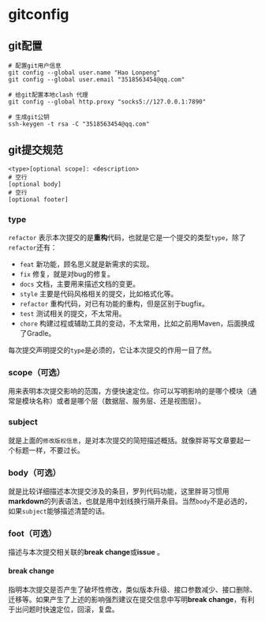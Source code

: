# gitconfig

## git配置

```
# 配置git用户信息
git config --global user.name "Hao Lonpeng"
git config --global user.email "3518563454@qq.com"

# 给git配置本地clash 代理
git config --global http.proxy "socks5://127.0.0.1:7890"

# 生成git公钥
ssh-keygen -t rsa -C "3518563454@qq.com"
```

## git提交规范

```
<type>[optional scope]: <description>
# 空行
[optional body]
# 空行
[optional footer]
```

### type

`refactor` 表示本次提交的是**重构**代码，也就是它是一个提交的类型`type`，除了`refactor`还有：

-   `feat` 新功能，顾名思义就是新需求的实现。
-   `fix` 修复，就是对bug的修复。
-   `docs` 文档，主要用来描述文档的变更。
-   `style` 主要是代码风格相关的提交，比如格式化等。
-   `refactor` 重构代码，对已有功能的重构，但是区别于bugfix。
-   `test` 测试相关的提交，不太常用。
-   `chore` 构建过程或辅助工具的变动，不太常用，比如之前用Maven，后面换成了Gradle。

每次提交声明提交的`type`是必须的，它让本次提交的作用一目了然。

### scope（可选）

用来表明本次提交影响的范围，方便快速定位。你可以写明影响的是哪个模块（通常是模块名称）或者是哪个层（数据层、服务层、还是视图层）。

### subject

就是上面的`修改版权信息`，是对本次提交的简短描述概括。就像胖哥写文章要起一个标题一样，不要过长。

### body（可选）

就是比较详细描述本次提交涉及的条目，罗列代码功能，这里胖哥习惯用**markdown**的列表语法，也就是用中划线换行隔开条目。当然`body`不是必选的，如果`subject`能够描述清楚的话。

### foot（可选）

描述与本次提交相关联的**break change**或**issue** 。

#### break change

指明本次提交是否产生了破坏性修改，类似版本升级、接口参数减少、接口删除、迁移等。如果产生了上述的影响强烈建议在提交信息中写明**break change**，有利于出问题时快速定位，回滚，复盘。
